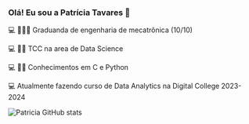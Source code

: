 ### Olá! Eu sou a Patrícia Tavares 🌸

💻 👩🏻‍🎓   Graduanda de engenharia de mecatrônica (10/10)

💻 ✍🏻  TCC na area de Data Science

💻 ✌🏻   Conhecimentos em C e Python

💻      Atualmente fazendo curso de Data Analytics na Digital College 2023-2024



![Patricia GitHub stats](https://github-readme-stats.vercel.app/api?username=Patricia-Tavares&show_icons=true&theme=dracula)
